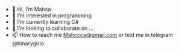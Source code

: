 - 👋 Hi, I’m Mahsa
- 👀 I’m interested in programming
- 🌱 I’m currently learning C#
- 💞️ I’m looking to collaborate on ...
- 📫 How to reach me Mahccca@gmail.com or text me in telegram @binarygirlo

<!---
mahccca/mahccca is a ✨ special ✨ repository because its `README.md` (this file) appears on your GitHub profile.
You can click the Preview link to take a look at your changes.
--->
